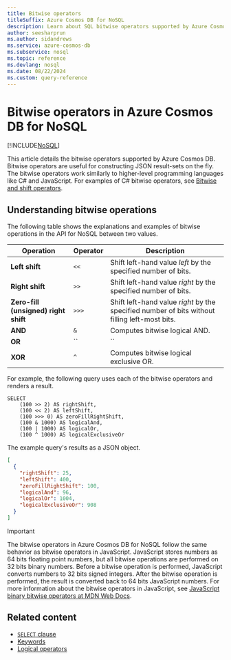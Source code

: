 ```yaml
---
title: Bitwise operators
titleSuffix: Azure Cosmos DB for NoSQL
description: Learn about SQL bitwise operators supported by Azure Cosmos DB.
author: seesharprun
ms.author: sidandrews
ms.service: azure-cosmos-db
ms.subservice: nosql
ms.topic: reference
ms.devlang: nosql
ms.date: 08/22/2024
ms.custom: query-reference
---
```


# Bitwise operators in Azure Cosmos DB for NoSQL

[!INCLUDE[NoSQL](../../includes/appliesto-nosql.md)]

This article details the bitwise operators supported by Azure Cosmos DB. Bitwise operators are useful for constructing JSON result-sets on the fly. The bitwise operators work similarly to higher-level programming languages like C# and JavaScript. For examples of C# bitwise operators, see [Bitwise and shift operators](/dotnet/csharp/language-reference/operators/bitwise-and-shift-operators).

## Understanding bitwise operations

The following table shows the explanations and examples of bitwise operations in the API for NoSQL between two values.

| Operation | Operator | Description |
| --- | --- | --- |
| **Left shift** | ``<<`` | Shift left-hand value *left* by the specified number of bits. |
| **Right shift** | ``>>`` | Shift left-hand value *right* by the specified number of bits. |
| **Zero-fill (unsigned) right shift** | ``>>>`` | Shift left-hand value *right* by the specified number of bits without filling left-most bits. |
| **AND** | ``&`` |  Computes bitwise logical AND. |
| **OR** | ``|`` | Computes bitwise logical OR. |
| **XOR** | ``^`` | Computes bitwise logical exclusive OR. |

For example, the following query uses each of the bitwise operators and renders a result.

```nosql
SELECT 
    (100 >> 2) AS rightShift,
    (100 << 2) AS leftShift,
    (100 >>> 0) AS zeroFillRightShift,
    (100 & 1000) AS logicalAnd,
    (100 | 1000) AS logicalOr,
    (100 ^ 1000) AS logicalExclusiveOr
```

The example query's results as a JSON object.

```json
[
  {
    "rightShift": 25,
    "leftShift": 400,
    "zeroFillRightShift": 100,
    "logicalAnd": 96,
    "logicalOr": 1004,
    "logicalExclusiveOr": 908
  }
]
```

> [!IMPORTANT]
> The bitwise operators in Azure Cosmos DB for NoSQL follow the same behavior as bitwise operators in JavaScript. JavaScript stores numbers as 64 bits floating point numbers, but all bitwise operations are performed on 32 bits binary numbers. Before a bitwise operation is performed, JavaScript converts numbers to 32 bits signed integers. After the bitwise operation is performed, the result is converted back to 64 bits JavaScript numbers. For more information about the bitwise operators in JavaScript, see [JavaScript binary bitwise operators at MDN Web Docs](https://developer.mozilla.org/docs/Web/JavaScript/Reference/Operators#binary_bitwise_operators).

## Related content

- [``SELECT`` clause](select.md)
- [Keywords](keywords.md)
- [Logical operators](logical-operators.md)
